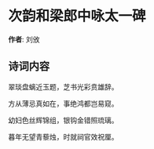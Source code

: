 # 次韵和梁郎中咏太一碑

**作者**: 刘攽

## 诗词内容

翠琰盘螭近玉题，芝书光彩贲雄辞。

方从薄忌真如在，事绝鸿都岂易窥。

幼妇色丝辉锦组，银钩金错照琉璃。

暮年无望青藜烛，时就祠官效祝厘。

